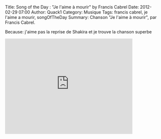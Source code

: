 Title: Song of the Day : "Je l'aime à mourir" by Francis Cabrel
Date: 2012-02-29 07:00
Author: Quack1
Category: Musique
Tags: francis cabrel, je l'aime a mourir, songOfTheDay
Summary: Chanson "Je l'aime à mourir", par Francis Cabrel.

Because: j'aime pas la reprise de Shakira et je trouve la chanson
superbe

<iframe width="420" height="315" src="http://www.youtube.com/embed/XHVqKqmbhFA" frameborder="0" allowfullscreen></iframe>
